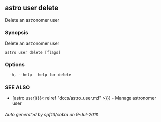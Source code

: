## astro user delete

Delete an astronomer user

### Synopsis

Delete an astronomer user

```
astro user delete [flags]
```

### Options

```
  -h, --help   help for delete
```

### SEE ALSO

* [astro user]({{< relref "docs/astro_user.md" >}})	 - Manage astronomer user

###### Auto generated by spf13/cobra on 9-Jul-2018
